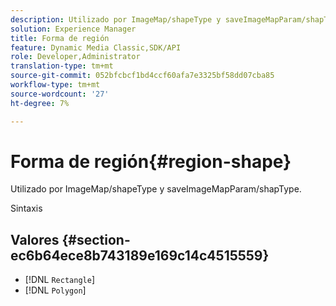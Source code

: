 ```yaml
---
description: Utilizado por ImageMap/shapeType y saveImageMapParam/shapType.
solution: Experience Manager
title: Forma de región
feature: Dynamic Media Classic,SDK/API
role: Developer,Administrator
translation-type: tm+mt
source-git-commit: 052bfcbcf1bd4ccf60afa7e3325bf58dd07cba85
workflow-type: tm+mt
source-wordcount: '27'
ht-degree: 7%

---
```



# Forma de región{#region-shape}

Utilizado por ImageMap/shapeType y saveImageMapParam/shapType.

Sintaxis

## Valores {#section-ec6b64ece8b743189e169c14c4515559}

* [!DNL `Rectangle`]
* [!DNL `Polygon`]

